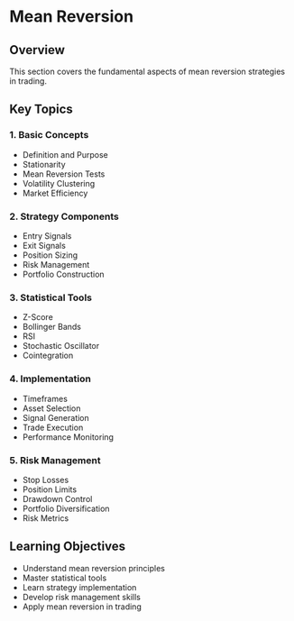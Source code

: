 # Mean Reversion

## Overview
This section covers the fundamental aspects of mean reversion strategies in trading.

## Key Topics

### 1. Basic Concepts
- Definition and Purpose
- Stationarity
- Mean Reversion Tests
- Volatility Clustering
- Market Efficiency

### 2. Strategy Components
- Entry Signals
- Exit Signals
- Position Sizing
- Risk Management
- Portfolio Construction

### 3. Statistical Tools
- Z-Score
- Bollinger Bands
- RSI
- Stochastic Oscillator
- Cointegration

### 4. Implementation
- Timeframes
- Asset Selection
- Signal Generation
- Trade Execution
- Performance Monitoring

### 5. Risk Management
- Stop Losses
- Position Limits
- Drawdown Control
- Portfolio Diversification
- Risk Metrics

## Learning Objectives
- Understand mean reversion principles
- Master statistical tools
- Learn strategy implementation
- Develop risk management skills
- Apply mean reversion in trading 